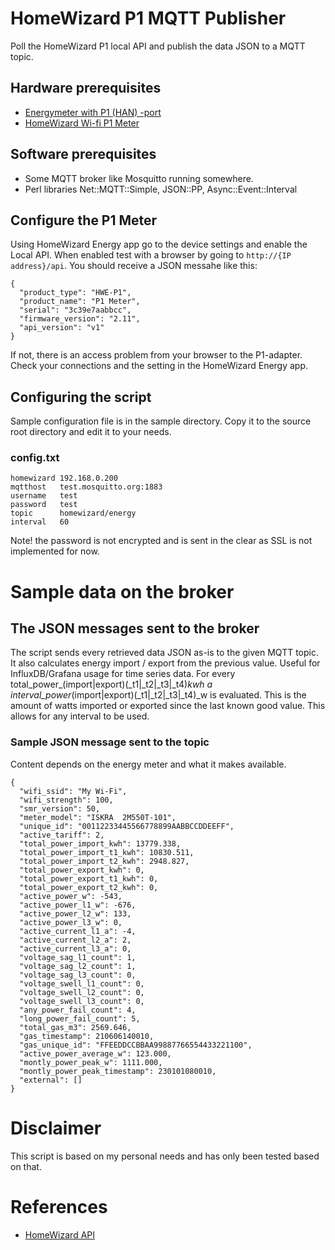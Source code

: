 
# HomeWizard P1 MQTT Publisher

Poll the HomeWizard P1 local API and publish the data JSON to a MQTT topic.

## Hardware prerequisites

- [Energymeter with P1 (HAN) -port](https://ruuvi.com/)
- [HomeWizard Wi-fi P1 Meter](https://www.homewizard.com/)

## Software prerequisites

- Some MQTT broker like Mosquitto running somewhere.
- Perl libraries Net::MQTT::Simple, JSON::PP, Async::Event::Interval

## Configure the P1 Meter

Using HomeWizard Energy app go to the device settings and enable the Local API. When enabled test with a browser by going to `http://{IP address}/api`. You should receive a JSON messahe like this:

```text
{
  "product_type": "HWE-P1",
  "product_name": "P1 Meter",
  "serial": "3c39e7aabbcc",
  "firmware_version": "2.11",
  "api_version": "v1"
}
```

If not, there is an access problem from your browser to the P1-adapter. Check your connections and the setting in the HomeWizard Energy app.

## Configuring the script

Sample configuration file is in the sample directory. Copy it to the source root directory and edit it to your needs.

### config.txt

```text
homewizard 192.168.0.200
mqtthost   test.mosquitto.org:1883
username   test
password   test
topic      homewizard/energy
interval   60
```

Note! the password is not encrypted and is sent in the clear as SSL is not implemented for now.

# Sample data on the broker

## The JSON messages sent to the broker

The script sends every retrieved data JSON as-is to the given MQTT topic. It also calculates energy import / export from the previous value. Useful for InfluxDB/Grafana usage for time series data. For every total_power_(import|export)(_t1|_t2|_t3|_t4)_kwh a interval_power_(import|export)(_t1|_t2|_t3|_t4)_w is evaluated. This is the amount of watts imported or exported since the last known good value. This allows for any interval to be used.

### Sample JSON message sent to the topic

Content depends on the energy meter and what it makes available.

```text
{
  "wifi_ssid": "My Wi-Fi",
  "wifi_strength": 100,
  "smr_version": 50,
  "meter_model": "ISKRA  2M550T-101",
  "unique_id": "00112233445566778899AABBCCDDEEFF",
  "active_tariff": 2,
  "total_power_import_kwh": 13779.338,
  "total_power_import_t1_kwh": 10830.511,
  "total_power_import_t2_kwh": 2948.827,
  "total_power_export_kwh": 0,
  "total_power_export_t1_kwh": 0,
  "total_power_export_t2_kwh": 0,
  "active_power_w": -543,
  "active_power_l1_w": -676,
  "active_power_l2_w": 133,
  "active_power_l3_w": 0,
  "active_current_l1_a": -4,
  "active_current_l2_a": 2,
  "active_current_l3_a": 0,
  "voltage_sag_l1_count": 1,
  "voltage_sag_l2_count": 1,
  "voltage_sag_l3_count": 0,
  "voltage_swell_l1_count": 0,
  "voltage_swell_l2_count": 0,
  "voltage_swell_l3_count": 0,
  "any_power_fail_count": 4,
  "long_power_fail_count": 5,
  "total_gas_m3": 2569.646,
  "gas_timestamp": 210606140010,
  "gas_unique_id": "FFEEDDCCBBAA99887766554433221100",
  "active_power_average_w": 123.000,
  "montly_power_peak_w": 1111.000,
  "montly_power_peak_timestamp": 230101080010,
  "external": []
}
```

# Disclaimer

This script is based on my personal needs and has only been tested based on that.

# References

- [HomeWizard API](https://api-documentation.homewizard.com/)
